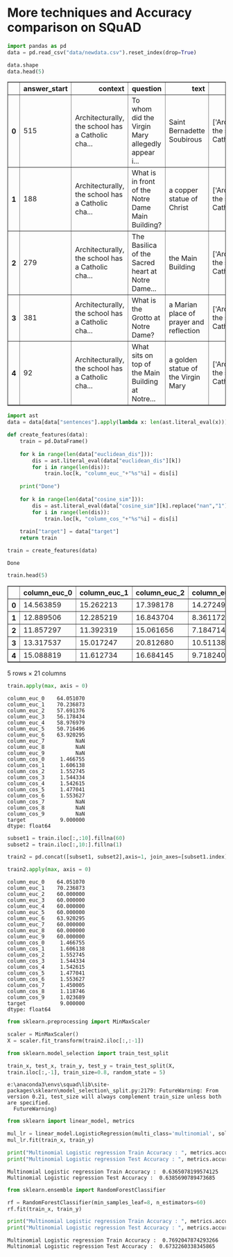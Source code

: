 
# More techniques and Accuracy comparison on SQuAD


```python
import pandas as pd
data = pd.read_csv("data/newdata.csv").reset_index(drop=True)
```


```python
data.shape
data.head(5)
```




<div>
<style scoped>
    .dataframe tbody tr th:only-of-type {
        vertical-align: middle;
    }

    .dataframe tbody tr th {
        vertical-align: top;
    }

    .dataframe thead th {
        text-align: right;
    }
</style>
<table border="1" class="dataframe">
  <thead>
    <tr style="text-align: right;">
      <th></th>
      <th>answer_start</th>
      <th>context</th>
      <th>question</th>
      <th>text</th>
      <th>sentences</th>
      <th>target</th>
      <th>sent_emb</th>
      <th>quest_emb</th>
      <th>cosine_sim</th>
      <th>euclidean_dis</th>
      <th>pred_idx_cos</th>
      <th>pred_idx_euc</th>
    </tr>
  </thead>
  <tbody>
    <tr>
      <th>0</th>
      <td>515</td>
      <td>Architecturally, the school has a Catholic cha...</td>
      <td>To whom did the Virgin Mary allegedly appear i...</td>
      <td>Saint Bernadette Soubirous</td>
      <td>['Architecturally, the school has a Catholic c...</td>
      <td>5</td>
      <td>[array([ 0.05519996,  0.0501314 ,  0.04787038,...</td>
      <td>[[ 0.11010079  0.11422941  0.11560898 ...  0.0...</td>
      <td>[0.42473626136779785, 0.3640499711036682, 0.34...</td>
      <td>[14.563859, 15.262213, 17.398178, 14.272491, 1...</td>
      <td>5</td>
      <td>5</td>
    </tr>
    <tr>
      <th>1</th>
      <td>188</td>
      <td>Architecturally, the school has a Catholic cha...</td>
      <td>What is in front of the Notre Dame Main Building?</td>
      <td>a copper statue of Christ</td>
      <td>['Architecturally, the school has a Catholic c...</td>
      <td>2</td>
      <td>[array([ 0.05519996,  0.0501314 ,  0.04787038,...</td>
      <td>[[ 0.10951651  0.11030627  0.05210006 ... -0.0...</td>
      <td>[0.45407456159591675, 0.32262009382247925, 0.3...</td>
      <td>[12.889506, 12.285219, 16.843704, 8.361172, 11...</td>
      <td>3</td>
      <td>3</td>
    </tr>
    <tr>
      <th>2</th>
      <td>279</td>
      <td>Architecturally, the school has a Catholic cha...</td>
      <td>The Basilica of the Sacred heart at Notre Dame...</td>
      <td>the Main Building</td>
      <td>['Architecturally, the school has a Catholic c...</td>
      <td>3</td>
      <td>[array([ 0.05519996,  0.0501314 ,  0.04787038,...</td>
      <td>[[ 0.01195648  0.14930707  0.02660049 ...  0.0...</td>
      <td>[0.3958578109741211, 0.2917083501815796, 0.309...</td>
      <td>[11.857297, 11.392319, 15.061656, 7.184714, 8....</td>
      <td>3</td>
      <td>3</td>
    </tr>
    <tr>
      <th>3</th>
      <td>381</td>
      <td>Architecturally, the school has a Catholic cha...</td>
      <td>What is the Grotto at Notre Dame?</td>
      <td>a Marian place of prayer and reflection</td>
      <td>['Architecturally, the school has a Catholic c...</td>
      <td>4</td>
      <td>[array([ 0.05519996,  0.0501314 ,  0.04787038,...</td>
      <td>[[ 0.0711433   0.05411832 -0.01395984 ... -0.0...</td>
      <td>[0.49006974697113037, 0.4060605764389038, 0.45...</td>
      <td>[13.317537, 15.017247, 20.81268, 10.511387, 10...</td>
      <td>3</td>
      <td>3</td>
    </tr>
    <tr>
      <th>4</th>
      <td>92</td>
      <td>Architecturally, the school has a Catholic cha...</td>
      <td>What sits on top of the Main Building at Notre...</td>
      <td>a golden statue of the Virgin Mary</td>
      <td>['Architecturally, the school has a Catholic c...</td>
      <td>1</td>
      <td>[array([ 0.05519996,  0.0501314 ,  0.04787038,...</td>
      <td>[[0.16133596 0.1503958  0.09225755 ... 0.06351...</td>
      <td>[0.4777514934539795, 0.2891119122505188, 0.341...</td>
      <td>[15.0888195, 11.612734, 16.684145, 9.71824, 12...</td>
      <td>3</td>
      <td>3</td>
    </tr>
  </tbody>
</table>
</div>




```python
import ast
data = data[data["sentences"].apply(lambda x: len(ast.literal_eval(x)))<11].reset_index(drop=True)
```


```python
def create_features(data):
    train = pd.DataFrame()
     
    for k in range(len(data["euclidean_dis"])):
        dis = ast.literal_eval(data["euclidean_dis"][k])
        for i in range(len(dis)):
            train.loc[k, "column_euc_"+"%s"%i] = dis[i]
    
    print("Done")
    
    for k in range(len(data["cosine_sim"])):
        dis = ast.literal_eval(data["cosine_sim"][k].replace("nan","1"))
        for i in range(len(dis)):
            train.loc[k, "column_cos_"+"%s"%i] = dis[i]
            
    train["target"] = data["target"]
    return train
```


```python
train = create_features(data)
```

    Done
    


```python
train.head(5)
```




<div>
<style scoped>
    .dataframe tbody tr th:only-of-type {
        vertical-align: middle;
    }

    .dataframe tbody tr th {
        vertical-align: top;
    }

    .dataframe thead th {
        text-align: right;
    }
</style>
<table border="1" class="dataframe">
  <thead>
    <tr style="text-align: right;">
      <th></th>
      <th>column_euc_0</th>
      <th>column_euc_1</th>
      <th>column_euc_2</th>
      <th>column_euc_3</th>
      <th>column_euc_4</th>
      <th>column_euc_5</th>
      <th>column_euc_6</th>
      <th>column_euc_7</th>
      <th>column_euc_8</th>
      <th>column_euc_9</th>
      <th>...</th>
      <th>column_cos_1</th>
      <th>column_cos_2</th>
      <th>column_cos_3</th>
      <th>column_cos_4</th>
      <th>column_cos_5</th>
      <th>column_cos_6</th>
      <th>column_cos_7</th>
      <th>column_cos_8</th>
      <th>column_cos_9</th>
      <th>target</th>
    </tr>
  </thead>
  <tbody>
    <tr>
      <th>0</th>
      <td>14.563859</td>
      <td>15.262213</td>
      <td>17.398178</td>
      <td>14.272491</td>
      <td>13.339654</td>
      <td>9.336262</td>
      <td>15.720997</td>
      <td>NaN</td>
      <td>NaN</td>
      <td>NaN</td>
      <td>...</td>
      <td>0.364050</td>
      <td>0.347755</td>
      <td>0.394242</td>
      <td>0.371025</td>
      <td>0.185690</td>
      <td>0.351921</td>
      <td>NaN</td>
      <td>NaN</td>
      <td>NaN</td>
      <td>5</td>
    </tr>
    <tr>
      <th>1</th>
      <td>12.889506</td>
      <td>12.285219</td>
      <td>16.843704</td>
      <td>8.361172</td>
      <td>11.918098</td>
      <td>17.601221</td>
      <td>14.929260</td>
      <td>NaN</td>
      <td>NaN</td>
      <td>NaN</td>
      <td>...</td>
      <td>0.322620</td>
      <td>0.355004</td>
      <td>0.271561</td>
      <td>0.392342</td>
      <td>0.384383</td>
      <td>0.362597</td>
      <td>NaN</td>
      <td>NaN</td>
      <td>NaN</td>
      <td>2</td>
    </tr>
    <tr>
      <th>2</th>
      <td>11.857297</td>
      <td>11.392319</td>
      <td>15.061656</td>
      <td>7.184714</td>
      <td>8.465475</td>
      <td>13.927310</td>
      <td>12.249870</td>
      <td>NaN</td>
      <td>NaN</td>
      <td>NaN</td>
      <td>...</td>
      <td>0.291708</td>
      <td>0.309919</td>
      <td>0.223061</td>
      <td>0.265975</td>
      <td>0.293025</td>
      <td>0.288712</td>
      <td>NaN</td>
      <td>NaN</td>
      <td>NaN</td>
      <td>3</td>
    </tr>
    <tr>
      <th>3</th>
      <td>13.317537</td>
      <td>15.017247</td>
      <td>20.812680</td>
      <td>10.511387</td>
      <td>10.947038</td>
      <td>16.777027</td>
      <td>17.992474</td>
      <td>NaN</td>
      <td>NaN</td>
      <td>NaN</td>
      <td>...</td>
      <td>0.406061</td>
      <td>0.456177</td>
      <td>0.353780</td>
      <td>0.373973</td>
      <td>0.368208</td>
      <td>0.450643</td>
      <td>NaN</td>
      <td>NaN</td>
      <td>NaN</td>
      <td>4</td>
    </tr>
    <tr>
      <th>4</th>
      <td>15.088819</td>
      <td>11.612734</td>
      <td>16.684145</td>
      <td>9.718240</td>
      <td>12.873976</td>
      <td>17.225935</td>
      <td>14.960226</td>
      <td>NaN</td>
      <td>NaN</td>
      <td>NaN</td>
      <td>...</td>
      <td>0.289112</td>
      <td>0.341493</td>
      <td>0.286430</td>
      <td>0.384779</td>
      <td>0.362687</td>
      <td>0.347337</td>
      <td>NaN</td>
      <td>NaN</td>
      <td>NaN</td>
      <td>1</td>
    </tr>
  </tbody>
</table>
<p>5 rows × 21 columns</p>
</div>




```python
train.apply(max, axis = 0)
```




    column_euc_0    64.051070
    column_euc_1    70.236873
    column_euc_2    57.691376
    column_euc_3    56.178434
    column_euc_4    58.976979
    column_euc_5    50.716496
    column_euc_6    63.920295
    column_euc_7          NaN
    column_euc_8          NaN
    column_euc_9          NaN
    column_cos_0     1.466755
    column_cos_1     1.606138
    column_cos_2     1.552745
    column_cos_3     1.544334
    column_cos_4     1.542615
    column_cos_5     1.477041
    column_cos_6     1.553627
    column_cos_7          NaN
    column_cos_8          NaN
    column_cos_9          NaN
    target           9.000000
    dtype: float64




```python
subset1 = train.iloc[:,:10].fillna(60)
subset2 = train.iloc[:,10:].fillna(1)
```


```python
train2 = pd.concat([subset1, subset2],axis=1, join_axes=[subset1.index])
```


```python
train2.apply(max, axis = 0)
```




    column_euc_0    64.051070
    column_euc_1    70.236873
    column_euc_2    60.000000
    column_euc_3    60.000000
    column_euc_4    60.000000
    column_euc_5    60.000000
    column_euc_6    63.920295
    column_euc_7    60.000000
    column_euc_8    60.000000
    column_euc_9    60.000000
    column_cos_0     1.466755
    column_cos_1     1.606138
    column_cos_2     1.552745
    column_cos_3     1.544334
    column_cos_4     1.542615
    column_cos_5     1.477041
    column_cos_6     1.553627
    column_cos_7     1.450005
    column_cos_8     1.118746
    column_cos_9     1.023689
    target           9.000000
    dtype: float64




```python
from sklearn.preprocessing import MinMaxScaler

scaler = MinMaxScaler()
X = scaler.fit_transform(train2.iloc[:,:-1])
```


```python
from sklearn.model_selection import train_test_split

train_x, test_x, train_y, test_y = train_test_split(X,
train.iloc[:,-1], train_size=0.8, random_state = 5)
```

    e:\anaconda3\envs\squad\lib\site-packages\sklearn\model_selection\_split.py:2179: FutureWarning: From version 0.21, test_size will always complement train_size unless both are specified.
      FutureWarning)
    


```python
from sklearn import linear_model, metrics

mul_lr = linear_model.LogisticRegression(multi_class='multinomial', solver='newton-cg')
mul_lr.fit(train_x, train_y)

print("Multinomial Logistic regression Train Accuracy : ", metrics.accuracy_score(train_y, mul_lr.predict(train_x)))
print("Multinomial Logistic regression Test Accuracy : ", metrics.accuracy_score(test_y, mul_lr.predict(test_x)))
```

    Multinomial Logistic regression Train Accuracy :  0.6365078199574125
    Multinomial Logistic regression Test Accuracy :  0.6385690789473685
    


```python
from sklearn.ensemble import RandomForestClassifier

rf = RandomForestClassifier(min_samples_leaf=8, n_estimators=60)
rf.fit(train_x, train_y)

print("Multinomial Logistic regression Train Accuracy : ", metrics.accuracy_score(train_y, rf.predict(train_x)))
print("Multinomial Logistic regression Test Accuracy : ", metrics.accuracy_score(test_y, rf.predict(test_x)))
```

    Multinomial Logistic regression Train Accuracy :  0.7692047874293266
    Multinomial Logistic regression Test Accuracy :  0.6732260338345865
    


```python

```

